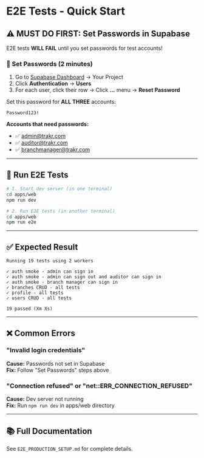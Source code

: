 # E2E Tests - Quick Start

## ⚠️ MUST DO FIRST: Set Passwords in Supabase

E2E tests **WILL FAIL** until you set passwords for test accounts!

### 🔑 Set Passwords (2 minutes)

1. Go to [Supabase Dashboard](https://supabase.com/dashboard) → Your Project
2. Click **Authentication** → **Users**
3. For each user, click their row → Click **...** menu → **Reset Password**

Set this password for **ALL THREE** accounts:
```
Password123!
```

**Accounts that need passwords:**
- ✅ admin@trakr.com
- ✅ auditor@trakr.com  
- ✅ branchmanager@trakr.com

---

## 🚀 Run E2E Tests

```bash
# 1. Start dev server (in one terminal)
cd apps/web
npm run dev

# 2. Run E2E tests (in another terminal)
cd apps/web
npm run e2e
```

---

## ✅ Expected Result

```
Running 19 tests using 2 workers

✓ auth smoke - admin can sign in
✓ auth smoke - admin can sign out and auditor can sign in  
✓ auth smoke - branch manager can sign in
✓ branches CRUD - all tests
✓ profile - all tests
✓ users CRUD - all tests

19 passed (Xm Xs)
```

---

## ❌ Common Errors

### "Invalid login credentials"
**Cause:** Passwords not set in Supabase  
**Fix:** Follow "Set Passwords" steps above

### "Connection refused" or "net::ERR_CONNECTION_REFUSED"
**Cause:** Dev server not running  
**Fix:** Run `npm run dev` in apps/web directory

---

## 📚 Full Documentation

See `E2E_PRODUCTION_SETUP.md` for complete details.

